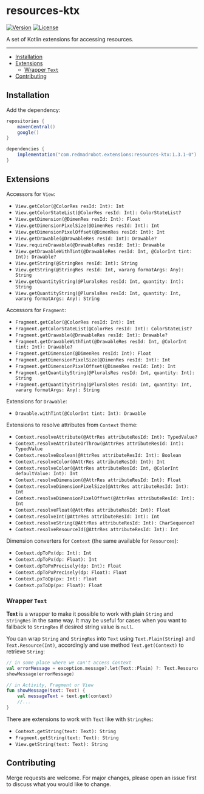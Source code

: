 # resources-ktx <GitHub path="RedMadRobot/redmadrobot-android-ktx/tree/main/resources-ktx"/>
[![Version](https://img.shields.io/maven-central/v/com.redmadrobot.extensions/resources-ktx?style=flat-square)][mavenCentral] [![License](https://img.shields.io/github/license/RedMadRobot/redmadrobot-android-ktx?style=flat-square)][license]

A set of Kotlin extensions for accessing resources.

---
<!-- START doctoc generated TOC please keep comment here to allow auto update -->
<!-- DON'T EDIT THIS SECTION, INSTEAD RE-RUN doctoc TO UPDATE -->

- [Installation](#installation)
- [Extensions](#extensions)
  - [Wrapper `Text`](#wrapper-text)
- [Contributing](#contributing)

<!-- END doctoc generated TOC please keep comment here to allow auto update -->

## Installation

Add the dependency:
```groovy
repositories {
    mavenCentral()
    google()
}

dependencies {
    implementation("com.redmadrobot.extensions:resources-ktx:1.3.1-0")
}
```

## Extensions

Accessors for `View`:
- `View.getColor(@ColorRes resId: Int): Int`
- `View.getColorStateList(@ColorRes resId: Int): ColorStateList?`
- `View.getDimension(@DimenRes resId: Int): Float`
- `View.getDimensionPixelSize(@DimenRes resId: Int): Int`
- `View.getDimensionPixelOffset(@DimenRes resId: Int): Int`
- `View.getDrawable(@DrawableRes resId: Int): Drawable?`
- `View.requireDrawable(@DrawableRes resId: Int): Drawable`
- `View.getDrawableWithTint(@DrawableRes resId: Int, @ColorInt tint: Int): Drawable?`
- `View.getString(@StringRes resId: Int): String`
- `View.getString(@StringRes resId: Int, vararg formatArgs: Any): String`
- `View.getQuantityString(@PluralsRes resId: Int, quantity: Int): String`
- `View.getQuantityString(@PluralsRes resId: Int, quantity: Int, vararg formatArgs: Any): String`

Accessors for `Fragment`:
- `Fragment.getColor(@ColorRes resId: Int): Int`
- `Fragment.getColorStateList(@ColorRes resId: Int): ColorStateList?`
- `Fragment.getDrawable(@DrawableRes resId: Int): Drawable?`
- `Fragment.getDrawableWithTint(@DrawableRes resId: Int, @ColorInt tint: Int): Drawable?`
- `Fragment.getDimension(@DimenRes resId: Int): Float`
- `Fragment.getDimensionPixelSize(@DimenRes resId: Int): Int`
- `Fragment.getDimensionPixelOffset(@DimenRes resId: Int): Int`
- `Fragment.getQuantityString(@PluralsRes resId: Int, quantity: Int): String`
- `Fragment.getQuantityString(@PluralsRes resId: Int, quantity: Int, vararg formatArgs: Any): String`

Extensions for `Drawable`:
- `Drawable.withTint(@ColorInt tint: Int): Drawable`

Extensions to resolve attributes from `Context` theme:
- `Context.resolveAttribute(@AttrRes attributeResId: Int): TypedValue?`
- `Context.resolveAttributeOrThrow(@AttrRes attributeResId: Int): TypedValue`
- `Context.resolveBoolean(@AttrRes attributeResId: Int): Boolean`
- `Context.resolveColor(@AttrRes attributeResId: Int): Int`
- `Context.resolveColor(@AttrRes attributeResId: Int, @ColorInt defaultValue: Int): Int`
- `Context.resolveDimension(@AttrRes attributeResId: Int): Float`
- `Context.resolveDimensionPixelSize(@AttrRes attributeResId: Int): Int`
- `Context.resolveDimensionPixelOffset(@AttrRes attributeResId: Int): Int`
- `Context.resolveFloat(@AttrRes attributeResId: Int): Float`
- `Context.resolveInt(@AttrRes attributeResId: Int): Int`
- `Context.resolveString(@AttrRes attributeResId: Int): CharSequence?`
- `Context.resolveResourceId(@AttrRes attributeResId: Int): Int`

Dimension converters for `Context` (the same available for `Resources`):
- `Context.dpToPx(dp: Int): Int`
- `Context.dpToPx(dp: Float): Int`
- `Context.dpToPxPrecisely(dp: Int): Float`
- `Context.dpToPxPrecisely(dp: Float): Float`
- `Context.pxToDp(px: Int): Float`
- `Context.pxToDp(px: Float): Float`

### Wrapper `Text` 

**Text** is a wrapper to make it possible to work with plain `String` and `StringRes` in the same way.
It may be useful for cases when you want to fallback to `StringRes` if desired string value is `null`.

You can wrap `String` and `StringRes` into `Text` using `Text.Plain(String)` and `Text.Resource(Int)`, accordingly and use method `Text.get(Context)` to retrieve `String`:

```kotlin
// in some place where we can't access Context
val errorMessage = exception.message?.let(Text::Plain) ?: Text.Resource(R.string.unknown_error)
showMessage(errorMessage)

// in Activity, Fragment or View
fun showMessage(text: Text) {
    val messageText = text.get(context)
    //...
}
```

There are extensions to work with `Text` like with `StringRes`:

- `Context.getString(text: Text): String`
- `Fragment.getString(text: Text): String`
- `View.getString(text: Text): String`

## Contributing

Merge requests are welcome.
For major changes, please open an issue first to discuss what you would like to change.

[mavenCentral]: https://search.maven.org/artifact/com.redmadrobot.extensions/resources-ktx
[license]: ../LICENSE
